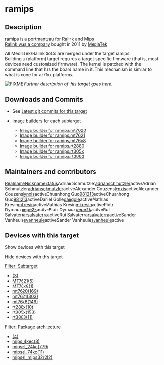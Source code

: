 # ramips

## Description

ramips is a [portmanteau](https://en.wikipedia.org/wiki/Portmanteau "https://en.wikipedia.org/wiki/Portmanteau") for [Ralink](/docs/techref/hardware/soc/soc.mediatek "docs:techref:hardware:soc:soc.mediatek") and [Mips](https://en.wikipedia.org/wiki/MIPS_architecture "https://en.wikipedia.org/wiki/MIPS_architecture")  
[Ralink was a company](https://en.wikipedia.org/wiki/Ralink "https://en.wikipedia.org/wiki/Ralink") bought in 2011 by [MediaTek](https://en.wikipedia.org/wiki/MediaTek "https://en.wikipedia.org/wiki/MediaTek")

All MediaTek/Ralink SoCs are merged under the target ramips.  
Building a (platform) target requires a target-specific firmware (that is, most devices need customized firmware). The kernel is patched with the command line that has the board name in it. This mechanism is similar to what is done for ar71xx platforms.

![FIXME](/lib/images/smileys/fixme.svg) *Further description of this target goes here.*

## Downloads and Commits

- See [Latest git commits for this target](https://git.openwrt.org/?p=openwrt%2Fopenwrt.git&a=search&h=HEAD&st=commit&s=ramips%3A "https://git.openwrt.org/?p=openwrt/openwrt.git&a=search&h=HEAD&st=commit&s=ramips:")
- [Image builders](/docs/guide-user/additional-software/imagebuilder "docs:guide-user:additional-software:imagebuilder") for each subtarget
  
  - [Image builder for ramips/mt7620](http://downloads.openwrt.org/snapshots/targets/ramips/mt7620/openwrt-imagebuilder-ramips-mt7620.Linux-x86_64.tar.xz "http://downloads.openwrt.org/snapshots/targets/ramips/mt7620/openwrt-imagebuilder-ramips-mt7620.Linux-x86_64.tar.xz")
  - [Image builder for ramips/mt7621](http://downloads.openwrt.org/snapshots/targets/ramips/mt7621/openwrt-imagebuilder-ramips-mt7621.Linux-x86_64.tar.xz "http://downloads.openwrt.org/snapshots/targets/ramips/mt7621/openwrt-imagebuilder-ramips-mt7621.Linux-x86_64.tar.xz")
  - [Image builder for ramips/mt76x8](http://downloads.openwrt.org/snapshots/targets/ramips/mt76x8/openwrt-imagebuilder-ramips-mt76x8.Linux-x86_64.tar.xz "http://downloads.openwrt.org/snapshots/targets/ramips/mt76x8/openwrt-imagebuilder-ramips-mt76x8.Linux-x86_64.tar.xz")
  - [Image builder for ramips/rt2880](http://downloads.openwrt.org/snapshots/targets/ramips/rt288x/openwrt-imagebuilder-ramips-rt288x.Linux-x86_64.tar.xz "http://downloads.openwrt.org/snapshots/targets/ramips/rt288x/openwrt-imagebuilder-ramips-rt288x.Linux-x86_64.tar.xz")
  - [Image builder for ramips/rt305x](http://downloads.openwrt.org/snapshots/targets/ramips/rt305x/openwrt-imagebuilder-ramips-rt305x.Linux-x86_64.tar.xz "http://downloads.openwrt.org/snapshots/targets/ramips/rt305x/openwrt-imagebuilder-ramips-rt305x.Linux-x86_64.tar.xz")
  - [Image builder for ramips/rt3883](http://downloads.openwrt.org/snapshots/targets/ramips/rt3883/openwrt-imagebuilder-ramips-rt3883.Linux-x86_64.tar.xz "http://downloads.openwrt.org/snapshots/targets/ramips/rt3883/openwrt-imagebuilder-ramips-rt3883.Linux-x86_64.tar.xz")

## Maintainers and contributors

[Realname](/docs/techref/targets/ramips?datasrt=realname "Sort by this column")[Nickname](/docs/techref/targets/ramips?datasrt=nickname "Sort by this column")[Status](/docs/techref/targets/ramips?datasrt=status "Sort by this column")Adrian Schmutzler[adrianschmutzler](/developers/adrianschmutzler "developers:adrianschmutzler")activeAdrian Schmutzler[adrianschmutzler](/developers/adrianschmutzler "developers:adrianschmutzler")activeAlexander Couzens[lynxis](/developers/lynxis "developers:lynxis")activeAlexander Couzens[lynxis](/developers/lynxis "developers:lynxis")activeChuanhong Guo[981213](/developers/981213 "developers:981213")activeChuanhong Guo[981213](/developers/981213 "developers:981213")activeDaniel Golle[dangole](/developers/dangole "developers:dangole")activeMathias Kresin[mkresin](/developers/mkresin "developers:mkresin")activeMathias Kresin[mkresin](/developers/mkresin "developers:mkresin")activePiotr Dymacz[pepe2k](/developers/pepe2k "developers:pepe2k")activePiotr Dymacz[pepe2k](/developers/pepe2k "developers:pepe2k")activeRui Salvaterra[rsalvaterra](/developers/rsalvaterra "developers:rsalvaterra")activeRui Salvaterra[rsalvaterra](/developers/rsalvaterra "developers:rsalvaterra")activeSander Vanheule[svanheule](/developers/svanheule "developers:svanheule")activeSander Vanheule[svanheule](/developers/svanheule "developers:svanheule")active

## Devices with this target

Show devices with this target

Hide devices with this target

[Filter: Subtarget](#folded_44e989d50f606048b117e02523e2d9c1_1)

- [(3)](/docs/techref/targets/ramips?dataflt%5B0%5D=subtarget_%3D "Show pages matching ''")
- [MT7621(5)](/docs/techref/targets/ramips?dataflt%5B0%5D=subtarget_%3DMT7621 "Show pages matching 'MT7621'")
- [MT76x8(1)](/docs/techref/targets/ramips?dataflt%5B0%5D=subtarget_%3DMT76x8 "Show pages matching 'MT76x8'")
- [mt7620(169)](/docs/techref/targets/ramips?dataflt%5B0%5D=subtarget_%3Dmt7620 "Show pages matching 'mt7620'")
- [mt7621(303)](/docs/techref/targets/ramips?dataflt%5B0%5D=subtarget_%3Dmt7621 "Show pages matching 'mt7621'")
- [mt76x8(149)](/docs/techref/targets/ramips?dataflt%5B0%5D=subtarget_%3Dmt76x8 "Show pages matching 'mt76x8'")
- [rt288x(10)](/docs/techref/targets/ramips?dataflt%5B0%5D=subtarget_%3Drt288x "Show pages matching 'rt288x'")
- [rt305x(153)](/docs/techref/targets/ramips?dataflt%5B0%5D=subtarget_%3Drt305x "Show pages matching 'rt305x'")
- [rt3883(11)](/docs/techref/targets/ramips?dataflt%5B0%5D=subtarget_%3Drt3883 "Show pages matching 'rt3883'")

[Filter: Package architecture](#folded_44e989d50f606048b117e02523e2d9c1_2)

- [(4)](/docs/techref/targets/ramips?dataflt%5B0%5D=package%20architecture_%3D "Show pages matching ''")
- [mips\_4kec(8)](/docs/techref/targets/ramips?dataflt%5B0%5D=package%20architecture_%3Dmips_4kec "Show pages matching 'mips_4kec'")
- [mipsel\_24kc(779)](/docs/techref/targets/ramips?dataflt%5B0%5D=package%20architecture_%3Dmipsel_24kc "Show pages matching 'mipsel_24kc'")
- [mipsel\_74kc(11)](/docs/techref/targets/ramips?dataflt%5B0%5D=package%20architecture_%3Dmipsel_74kc "Show pages matching 'mipsel_74kc'")
- [mipsel\_mips32r2(2)](/docs/techref/targets/ramips?dataflt%5B0%5D=package%20architecture_%3Dmipsel_mips32r2 "Show pages matching 'mipsel_mips32r2'")
